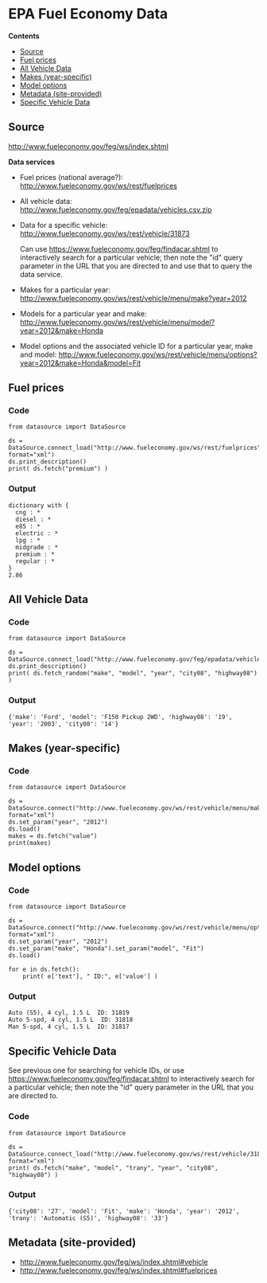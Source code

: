 # EPA Fuel Economy Data

**Contents**
- [Source](#source)
- [Fuel prices](#fuel-prices)
- [All Vehicle Data](#all-vehicle-data)
- [Makes (year-specific)](#makes-year-specific)
- [Model options](#model-options)
- [Metadata (site-provided)](#metadata-site-provided)
- [Specific Vehicle Data](#specific-vehicle-data)


## Source

http://www.fueleconomy.gov/feg/ws/index.shtml

**Data services**

- Fuel prices (national average?): http://www.fueleconomy.gov/ws/rest/fuelprices
- All vehicle data: http://www.fueleconomy.gov/feg/epadata/vehicles.csv.zip
- Data for a specific vehicle: http://www.fueleconomy.gov/ws/rest/vehicle/31873

  Can use https://www.fueleconomy.gov/feg/findacar.shtml to interactively search for a particular vehicle; then note the "id" query parameter in the URL that you are directed to and use that to query the data service.

- Makes for a particular year: http://www.fueleconomy.gov/ws/rest/vehicle/menu/make?year=2012
- Models for a particular year and make: http://www.fueleconomy.gov/ws/rest/vehicle/menu/model?year=2012&make=Honda
- Model options and the associated vehicle ID for a particular year, make and model: http://www.fueleconomy.gov/ws/rest/vehicle/menu/options?year=2012&make=Honda&model=Fit


## Fuel prices

### Code

````
from datasource import DataSource

ds = DataSource.connect_load("http://www.fueleconomy.gov/ws/rest/fuelprices", format="xml")
ds.print_description()
print( ds.fetch("premium") )
````

### Output

````
dictionary with {
  cng : *
  diesel : *
  e85 : *
  electric : *
  lpg : *
  midgrade : *
  premium : *
  regular : *
}
2.86
````

## All Vehicle Data

### Code

````
from datasource import DataSource

ds = DataSource.connect_load("http://www.fueleconomy.gov/feg/epadata/vehicles.csv.zip")
ds.print_description()
print( ds.fetch_random("make", "model", "year", "city08", "highway08") )
````

### Output

````
{'make': 'Ford', 'model': 'F150 Pickup 2WD', 'highway08': '19', 'year': '2003', 'city08': '14'}
````

## Makes (year-specific)

### Code

    from datasource import DataSource

    ds = DataSource.connect("http://www.fueleconomy.gov/ws/rest/vehicle/menu/make", format="xml")
    ds.set_param("year", "2012")
    ds.load()
    makes = ds.fetch("value")
    print(makes)


## Model options

### Code

    from datasource import DataSource

    ds = DataSource.connect("http://www.fueleconomy.gov/ws/rest/vehicle/menu/options", format="xml")
    ds.set_param("year", "2012")
    ds.set_param("make", "Honda").set_param("model", "Fit")
    ds.load()

    for e in ds.fetch():
        print( e['text'], " ID:", e['value'] )

### Output

````
Auto (S5), 4 cyl, 1.5 L  ID: 31819
Auto 5-spd, 4 cyl, 1.5 L  ID: 31818
Man 5-spd, 4 cyl, 1.5 L  ID: 31817
````

## Specific Vehicle Data

See previous one for searching for vehicle IDs, or use https://www.fueleconomy.gov/feg/findacar.shtml to interactively search for a particular vehicle; then note the "id" query parameter in the URL that you are directed to.

### Code

````
from datasource import DataSource

ds = DataSource.connect_load("http://www.fueleconomy.gov/ws/rest/vehicle/31819", format="xml")
print( ds.fetch("make", "model", "trany", "year", "city08", "highway08") )
````

### Output

````
{'city08': '27', 'model': 'Fit', 'make': 'Honda', 'year': '2012', 'trany': 'Automatic (S5)', 'highway08': '33'}
````



## Metadata (site-provided)

- http://www.fueleconomy.gov/feg/ws/index.shtml#vehicle
- http://www.fueleconomy.gov/feg/ws/index.shtml#fuelprices

